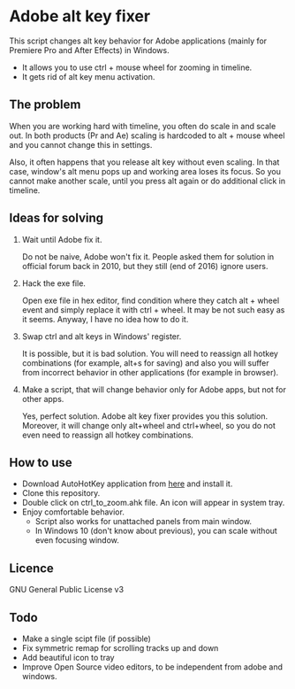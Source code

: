Adobe alt key fixer
===================

This script changes alt key behavior for Adobe applications (mainly for Premiere Pro and After Effects) in Windows.
 - It allows you to use ctrl + mouse wheel for zooming in timeline.
 - It gets rid of alt key menu activation.

## The problem ##
When you are working hard with timeline, you often do scale in and scale out. In both products (Pr and Ae) scaling is hardcoded to alt + mouse wheel and you cannot change this in settings.

Also, it often happens that you release alt key without even scaling. In that case, window's alt menu pops up and working area loses its focus. So you cannot make another scale, until you press alt again or do additional click in timeline.

## Ideas for solving ##
1. Wait until Adobe fix it.

   Do not be naive, Adobe won't fix it. People asked them for solution in official forum back in 2010, but they still (end of 2016) ignore users.
2. Hack the exe file.

   Open exe file in hex editor, find condition where they catch alt + wheel event and simply replace it with ctrl + wheel.
It may be not such easy as it seems. Anyway, I have no idea how to do it.
3. Swap ctrl and alt keys in Windows' register.

   It is possible, but it is bad solution. You will need to reassign all hotkey combinations (for example, alt+s for saving) and also you will suffer from incorrect behavior in other applications (for example in browser).
4. Make a script, that will change behavior only for Adobe apps, but not for other apps.

   Yes, perfect solution. Adobe alt key fixer provides you this solution. Moreover, it will change only alt+wheel and ctrl+wheel, so you do not even need to reassign all hotkey combinations.

## How to use ##
- Download AutoHotKey application from [here](https://www.autohotkey.com/) and install it.
- Clone this repository.
- Double click on ctrl_to_zoom.ahk file. An icon will appear in system tray.
- Enjoy comfortable behavior.
  * Script also works for unattached panels from main window.
  * In Windows 10 (don't know about previous), you can scale without even focusing window.

## Licence ##
GNU General Public License v3

## Todo ##
- Make a single scipt file (if possible)
- Fix symmetric remap for scrolling tracks up and down
- Add beautiful icon to tray
- Improve Open Source video editors, to be independent from adobe and windows.
